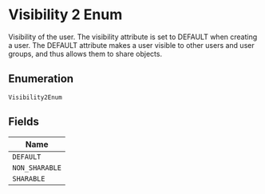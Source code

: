 
# Visibility 2 Enum

Visibility of the user. The visibility attribute is set to DEFAULT when creating a user. The DEFAULT attribute makes a user visible to other users and user groups, and thus allows them to share objects.

## Enumeration

`Visibility2Enum`

## Fields

| Name |
|  --- |
| `DEFAULT` |
| `NON_SHARABLE` |
| `SHARABLE` |


